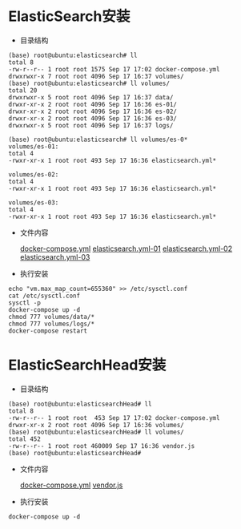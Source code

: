 # ElasticSearch安装  

* 目录结构  

``` text
(base) root@ubuntu:elasticsearch# ll
total 8
-rw-r--r-- 1 root root 1575 Sep 17 17:02 docker-compose.yml
drwxrwxr-x 7 root root 4096 Sep 17 16:37 volumes/
(base) root@ubuntu:elasticsearch# ll volumes/
total 20
drwxrwxr-x 5 root root 4096 Sep 17 16:37 data/
drwxr-xr-x 2 root root 4096 Sep 17 16:36 es-01/
drwxr-xr-x 2 root root 4096 Sep 17 16:36 es-02/
drwxr-xr-x 2 root root 4096 Sep 17 16:36 es-03/
drwxrwxr-x 5 root root 4096 Sep 17 16:37 logs/

(base) root@ubuntu:elasticsearch# ll volumes/es-0*
volumes/es-01:
total 4
-rwxr-xr-x 1 root root 493 Sep 17 16:36 elasticsearch.yml*

volumes/es-02:
total 4
-rwxr-xr-x 1 root root 493 Sep 17 16:36 elasticsearch.yml*

volumes/es-03:
total 4
-rwxr-xr-x 1 root root 493 Sep 17 16:36 elasticsearch.yml*
```

* 文件内容  

    [docker-compose.yml](../dockerFile/elasticsearch/docker-compose.yml)
    [elasticsearch.yml-01](../dockerFile/elasticsearch/volumes/es-01/elasticsearch.yml)
    [elasticsearch.yml-02](../dockerFile/elasticsearch/volumes/es-02/elasticsearch.yml)
    [elasticsearch.yml-03](../dockerFile/elasticsearch/volumes/es-03/elasticsearch.yml)
    
* 执行安装  

``` text
echo "vm.max_map_count=655360" >> /etc/sysctl.conf
cat /etc/sysctl.conf
sysctl -p
docker-compose up -d
chmod 777 volumes/data/*
chmod 777 volumes/logs/*
docker-compose restart
```

# ElasticSearchHead安装  

* 目录结构  

``` text
(base) root@ubuntu:elasticsearchHead# ll
total 8
-rw-r--r-- 1 root root  453 Sep 17 17:02 docker-compose.yml
drwxr-xr-x 2 root root 4096 Sep 17 16:36 volumes/
(base) root@ubuntu:elasticsearchHead# ll volumes/
total 452
-rw-r--r-- 1 root root 460009 Sep 17 16:36 vendor.js
(base) root@ubuntu:elasticsearchHead#
```

* 文件内容  

    [docker-compose.yml](../dockerFile/elasticsearchHead/docker-compose.yml)
    [vendor.js](../dockerFile/elasticsearchHead/volumes/vendor.js)
    
* 执行安装  

``` text
docker-compose up -d
```
